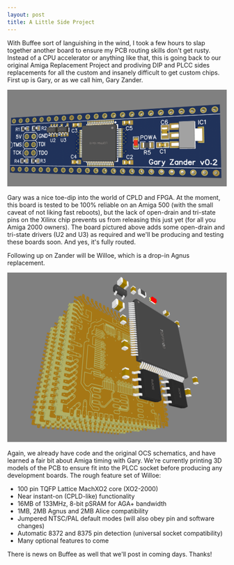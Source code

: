 ```yaml
---
layout: post
title: A Little Side Project
---
```


With Buffee sort of languishing in the wind, I took a few hours to slap together another board to ensure my PCB routing skills don't get rusty. Instead of a CPU accelerator or anything like that, this is going back to our original Amiga Replacement Project and prodiving DIP and PLCC sides replacements for all the custom and insanely difficult to get custom chips. First up is Gary, or as we call him, Gary Zander.

![](https://raw.githubusercontent.com/lostcatproductions/lostcatproductions.github.io/master/images/gary_zander.png)

Gary was a nice toe-dip into the world of CPLD and FPGA. At the moment, this board is tested to be 100% reliable on an Amiga 500 (with the small caveat of not liking fast reboots), but the lack of open-drain and tri-state pins on the Xilinx chip prevents us from releasing this just yet (for all you Amiga 2000 owners). The board pictured above adds some open-drain and tri-state drivers (U2 and U3) as required and we'll be producing and testing these boards soon. And yes, it's fully routed.

Following up on Zander will be Willoe, which is a drop-in Agnus replacement.

![](https://raw.githubusercontent.com/lostcatproductions/lostcatproductions.github.io/master/images/wiloe_exploded.png)

Again, we already have code and the original OCS schematics, and have learned a fair bit about Amiga timing with Gary. We're currently printing 3D models of the PCB to ensure fit into the PLCC socket before producing any development boards. The rough feature set of Willoe:
- 100 pin TQFP Lattice MachXO2 core (XO2-2000)
- Near instant-on (CPLD-like) functionality
- 16MB of 133MHz, 8-bit pSRAM for AGA+ bandwidth
- 1MB, 2MB Agnus and 2MB Alice compatibility
- Jumpered NTSC/PAL default modes (will also obey pin and software changes)
- Automatic 8372 and 8375 pin detection (universal socket compatibility)
- Many optional features to come

There is news on Buffee as well that we'll post in coming days. Thanks!
